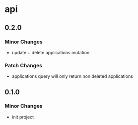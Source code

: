 # api

## 0.2.0

### Minor Changes

- update + delete applications mutation

### Patch Changes

- applications query will only return non deleted applications

## 0.1.0

### Minor Changes

- init project
